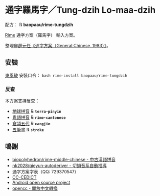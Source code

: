 # 通字羅馬字／Tung-dzih Lo-maa-dzih

配方： ℞ **baopaau/rime-tungdzih**

[Rime](http://rime.im) 通字方案（羅馬字） 輸入方案。

整理自[趙元任《通字方案（General Chinese, 1983）》](https://en.m.wikipedia.org/wiki/General_Chinese)。

## 安裝

[東風破](https://github.com/rime/plum) 安裝口令： `bash rime-install baopaau/rime-tungdzih`

### 反查
本方案支持反查：
  - [地球拼音](https://github.com/rime/rime-terra-pinyin) ℞ **`terra-pinyin`**
  - [粵語拼音](https://github.com/rime/rime-cantonese) ℞ **`rime-cantonese`**
  - [倉頡五代](https://github.com/rime/rime-cangjie) ℞ **`cangjie`**
  - [五筆畫](https://github.com/rime/rime-cantonese) ℞ **`stroke`**

## 鳴謝
* [biopolyhedron/rime-middle-chinese - 中古漢語拼音](https://github.com/biopolyhedron/rime-middle-chinese/)
* [nk2028/qieyun-autoderiver - 切韻音系自動推導](https://nk2028.shn.hk/qieyun-autoderiver/)
* 通字方案字表（QQ: 729370547）
* [CC-CEDICT](http://cc-cedict.org/)
* [Android open source project](http://android.git.kernel.org/?p=platform/packages/inputmethods/PinyinIME.git)
* [opencc - 開放中文轉換](http://code.google.com/p/opencc/)
